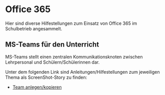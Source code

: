 # Office 365
Hier sind diverse Hilfestellungen zum Einsatz von Office 365 im Schulbetrieb angesammelt.

## MS-Teams für den Unterricht
MS-Teams stellt einen zentralen Kommunikationsknoten zwischen Lehrpersonal und Schülern/Schülerinnen dar.

Unter dem folgenden Link sind Anleitungen/Hilfestellungen zum jeweiligen Thema als ScreenShot-Story zu finden:
* [Team anlegen/kopieren](../Team-anlegen-kopieren/index.md)
